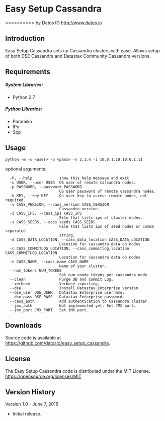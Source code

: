 # Easy Setup Cassandra
==========
by Datos IO
<http://www.datos.io>

Introduction
------------
Easy Setup Cassandra sets up Cassandra clusters with ease.
Allows setup of both DSE Cassandra and Datastax Community Cassandra versions.

Requirements
------------
##### System Libraries:
* Python 2.7

##### Python Libraries: 
* Paramiko
* IPy
* Scp

Usage
-----
```
python -m -u <user> -p <pass> -v 2.1.4 -i 10.0.1.10,10.0.1.11
```

optional arguments:
```
  -h, --help            show this help message and exit
  -u USER, --user USER  OS user of remote cassandra nodes.
  -p PASSWORD, --password PASSWORD
                        OS user password of remote cassandra nodes.
  -k KEY, --key KEY     Os user key to access remote nodes, not required.
  -v CASS_VERSION, --cass_version CASS_VERSION
                        Cassandra version.
  -i CASS_IPS, --cass_ips CASS_IPS
                        File that lists ips of cluster nodes.
  -s CASS_SEEDS, --cass_seeds CASS_SEEDS
                        File that lists ips of seed nodes or comma separated
                        string.
  -d CASS_DATA_LOCATION, --cass_data_location CASS_DATA_LOCATION
                        Location for cassandra data on nodes
  -c CASS_COMMITLOG_LOCATION, --cass_commitlog_location CASS_COMMITLOG_LOCATION
                        Location for cassandra data on nodes
  -n CASS_NAME, --cass_name CASS_NAME
                        Name of your cluster.
  --num_tokens NUM_TOKENS
                        Set num vnode tokens per cassandra node.
  --clean               Purge DB and Commit Log.
  --verbose             Verbose reporting.
  --dse                 Install Datastax Enterprise version.
  --dse_user DSE_USER   Datastax Enterprise username.
  --dse_pass DSE_PASS   Datastax Enterprise password.
  --cass_auth           Add authentication to Cassandra cluster.
  --jmx_auth            Not implemented yet. Set JMX port.
  --jmx_port JMX_PORT   Set JMX port.
```

Downloads
---------

Source code is available at <https://github.com/datosio/easy_setup_cassandra>.

License
-------

The Easy Setup Cassandra code is distributed under the MIT License. <https://opensource.org/licenses/MIT>


Version History
---------------

Version 1.0 - June 7, 2016

* Initial release.